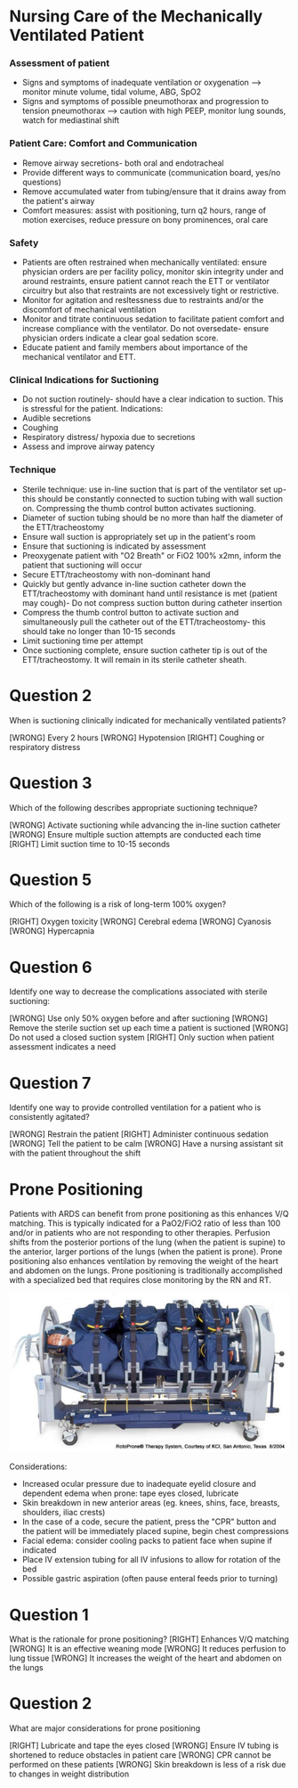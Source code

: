 # Nursing Care of the Mechanically Ventilated Patient

### Assessment of patient
* Signs and symptoms of inadequate ventilation or oxygenation --> monitor minute volume, tidal volume, ABG, SpO2
* Signs and symptoms of possible pneumothorax and progression to tension pneumothorax --> caution with high PEEP, monitor lung sounds, watch for mediastinal shift

### Patient Care: Comfort and Communication
* Remove airway secretions- both oral and endotracheal
* Provide different ways to communicate (communication board, yes/no questions)
* Remove accumulated water from tubing/ensure that it drains away from the patient's airway
* Comfort measures: assist with positioning, turn q2 hours, range of motion exercises, reduce pressure on bony prominences, oral care

### Safety
* Patients are often restrained when mechanically ventilated: ensure physician orders are per facility policy, monitor skin integrity under and around restraints, ensure patient cannot reach the ETT or ventilator circuitry but also that restraints are not excessively tight or restrictive.
* Monitor for agitation and resltessness due to restraints and/or the discomfort of mechanical ventilation
* Monitor and titrate continuous sedation to facilitate patient comfort and increase compliance with the ventilator. Do not oversedate- ensure physician orders indicate a clear goal sedation score.
* Educate patient and family members about importance of the mechanical ventilator and ETT.

### Clinical Indications for Suctioning
* Do not suction routinely- should have a clear indication to suction. This is stressful for the patient.
Indications:
* Audible secretions
* Coughing
* Respiratory distress/ hypoxia due to secretions
* Assess and improve airway patency

### Technique
* Sterile technique: use in-line suction that is part of the ventilator set up- this should be constantly connected to suction tubing with wall suction on. Compressing the thumb control button activates suctioning.
* Diameter of suction tubing should be no more than half the diameter of the ETT/tracheostomy
* Ensure wall suction is appropriately set up in the patient's room
* Ensure that suctioning is indicated by assessment
* Preoxygenate patient with "O2 Breath" or FiO2 100% x2mn, inform the patient that suctioning will occur
* Secure ETT/tracheostomy with non-dominant hand
* Quickly but gently advance in-line suction catheter down the ETT/tracheostomy with dominant hand until resistance is met (patient may cough)- Do not compress suction button during catheter insertion
* Compress the thumb control button to activate suction and simultaneously pull the catheter out of the ETT/tracheostomy- this should take no longer than 10-15 seconds
* Limit suctioning time per attempt
* Once suctioning complete, ensure suction catheter tip is out of the ETT/tracheostomy. It will remain in its sterile catheter sheath.


# Question 2
When is suctioning clinically indicated for mechanically ventilated patients?

[WRONG] Every 2 hours
[WRONG] Hypotension
[RIGHT] Coughing or respiratory distress

# Question 3
Which of the following describes appropriate suctioning technique?

[WRONG] Activate suctioning while advancing the in-line suction catheter
[WRONG] Ensure multiple suction attempts are conducted each time
[RIGHT] Limit suction time to 10-15 seconds

# Question 5
Which of the following is a risk of long-term 100% oxygen?

[RIGHT] Oxygen toxicity
[WRONG] Cerebral edema
[WRONG] Cyanosis
[WRONG] Hypercapnia

# Question 6
Identify one way to decrease the complications associated with sterile suctioning:

[WRONG] Use only 50% oxygen before and after suctioning
[WRONG] Remove the sterile suction set up each time a patient is suctioned
[WRONG] Do not used a closed suction system
[RIGHT] Only suction when patient assessment indicates a need

# Question 7
Identify one way to provide controlled ventilation for a patient who is consistently agitated?

[WRONG] Restrain the patient
[RIGHT] Administer continuous sedation
[WRONG] Tell the patient to be calm
[WRONG] Have a nursing assistant sit with the patient throughout the shift

# Prone Positioning
Patients with ARDS can benefit from prone positioning as this enhances V/Q matching. This is typically indicated for a PaO2/FiO2 ratio of less than 100 and/or in patients who are not responding to other therapies. Perfusion shifts from the posterior portions of the lung (when the patient is supine) to the anterior, larger portions of the lungs (when the patient is prone). Prone positioning also enhances ventilation by removing the weight of the heart and abdomen on the lungs. 
Prone positioning is traditionally accomplished with a specialized bed that requires close monitoring by the RN and RT.

![](assets/rotoprone.jpg)

Considerations:
* Increased ocular pressure due to inadequate eyelid closure and dependent edema when prone: tape eyes closed, lubricate
* Skin breakdown in new anterior areas (eg. knees, shins, face, breasts, shoulders, iliac crests)
* In the case of a code, secure the patient, press the "CPR" button and the patient will be immediately placed supine, begin chest compressions
* Facial edema: consider cooling packs to patient face when supine if indicated
* Place IV extension tubing for all IV infusions to allow for rotation of the bed
* Possible gastric aspiration (often pause enteral feeds prior to turning)

# Question 1
What is the rationale for prone positioning?
[RIGHT] Enhances V/Q matching
[WRONG] It is an effective weaning mode
[WRONG] It reduces perfusion to lung tissue
[WRONG] It increases the weight of the heart and abdomen on the lungs

# Question 2
What are major considerations for prone positioning

[RIGHT] Lubricate and tape the eyes closed
[WRONG] Ensure IV tubing is shortened to reduce obstacles in patient care
[WRONG] CPR cannot be performed on these patients
[WRONG] Skin breakdown is less of a risk due to changes in weight distribution



